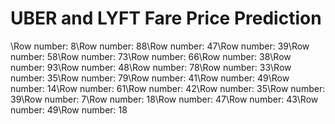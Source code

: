 # **UBER and LYFT Fare Price Prediction**
\Row number: 8\Row number: 88\Row number: 47\Row number: 39\Row number: 58\Row number: 73\Row number: 66\Row number: 38\Row number: 93\Row number: 48\Row number: 78\Row number: 33\Row number: 35\Row number: 79\Row number: 41\Row number: 49\Row number: 14\Row number: 61\Row number: 42\Row number: 35\Row number: 39\Row number: 7\Row number: 18\Row number: 47\Row number: 43\Row number: 49\Row number: 18